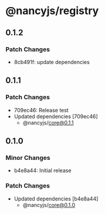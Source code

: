 # @nancyjs/registry

## 0.1.2

### Patch Changes

- 8cb491f: update dependencies

## 0.1.1

### Patch Changes

- 709ec46: Release test
- Updated dependencies [709ec46]
  - @nancyjs/core@0.1.1

## 0.1.0

### Minor Changes

- b4e8a44: Initial release

### Patch Changes

- Updated dependencies [b4e8a44]
  - @nancyjs/core@0.1.0
